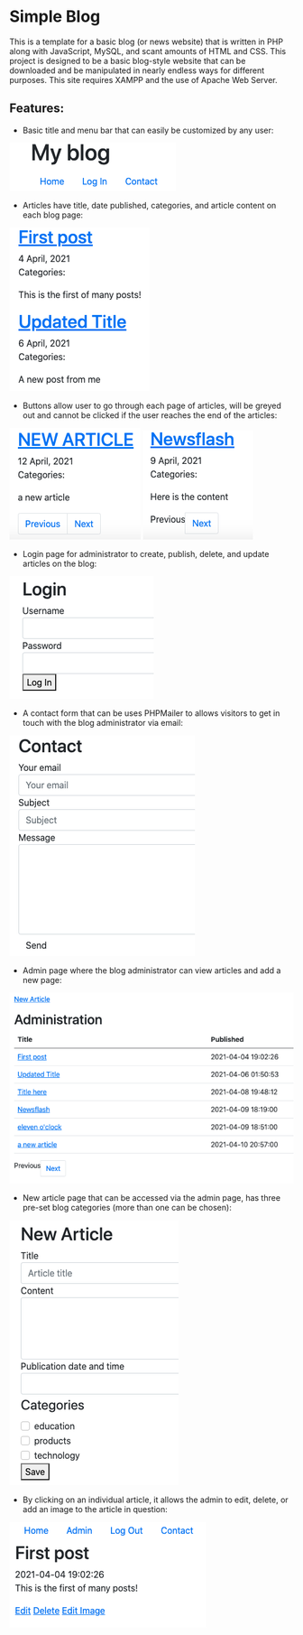 # Simple Blog

This is a template for a basic blog (or news website) that is written in PHP along with JavaScript, MySQL, and scant amounts of HTML and CSS. This project is designed to be a basic blog-style website that can be downloaded and be manipulated in nearly endless ways for different purposes. This site requires XAMPP and the use of Apache Web Server.

## Features:

- Basic title and menu bar that can easily be customized by any user:

![alt text](images/menu_n_title.png)

- Articles have title, date published, categories, and article content on each blog page:

![alt text](images/articles.png)

- Buttons allow user to go through each page of articles, will be greyed out and cannot be clicked if the user reaches the end of the articles:

![alt text](images/page_selectors.png) ![alt text](images/grey_selectors.png)

- Login page for administrator to create, publish, delete, and update articles on the blog: 

![alt text](images/login.png)

- A contact form that can be uses PHPMailer to allows visitors to get in touch with the blog administrator via email:

![alt text](images/contact.png)

- Admin page where the blog administrator can view articles and add a new page:

![alt text](images/admin_page.png)

- New article page that can be accessed via the admin page, has three pre-set blog categories (more than one can be chosen):

![alt text](images/new_article_page.png)

- By clicking on an individual article, it allows the admin to edit, delete, or add an image to the article in question:

![alt text](images/admin_controls.png)
